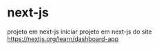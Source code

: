 # next-js
projeto em next-js
iniciar projeto em next-js do site https://nextjs.org/learn/dashboard-app
